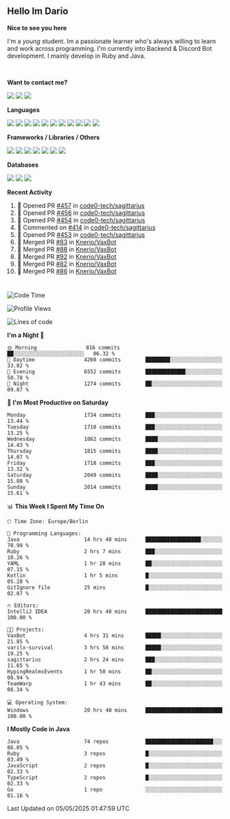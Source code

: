 <h2>Hello Im Dario</h2>

**Nice to see you here**

I'm a *young* student. Im a passionate learner who's always willing to learn and work across
programming. I'm currently into Backend & Discord Bot development. I mainly develop in Ruby and Java.

<br/>

**Want to contact me?**

<a href="https://github.com/knerio"><img src="https://img.shields.io/badge/-Github-blue?style=for-the-badge&logo=github&logoColor=white"/></a> <a href="https://discord.com/users/639416958923702292"><img src="https://img.shields.io/badge/-knerio-blue?style=for-the-badge&logo=discord&logoColor=white"/></a> <a href="https://twitch.tv/dopalos_"><img src="https://img.shields.io/badge/-twitch-blue?style=for-the-badge&logo=twitch&logoColor=white"/></a>

**Languages**

<img src="https://img.shields.io/badge/-Java-blue?style=for-the-badge&logo=java&logoColor=white"/> <img src="https://img.shields.io/badge/-Ruby-blue?style=for-the-badge&logo=Ruby&logoColor=white"/> <img src="https://img.shields.io/badge/-Git-blue?style=for-the-badge&logo=Git&logoColor=white"/> <img src="https://img.shields.io/badge/-HTML-blue?style=for-the-badge&logo=html5&logoColor=white"/> <img src="https://img.shields.io/badge/-CSS-blue?style=for-the-badge&logo=CSS3&logoColor=white"/> <img src="https://img.shields.io/badge/-Javascript-blue?style=for-the-badge&logo=javascript&logoColor=white"/> <img src="https://img.shields.io/badge/-Typescript-blue?style=for-the-badge&logo=TypeScript&logoColor=white"/> <img src="https://img.shields.io/badge/-Kotlin-blue?style=for-the-badge&logo=kotlin&logoColor=white"/> <img src="https://img.shields.io/badge/-SQL-blue?style=for-the-badge&logo=MYSQL&logoColor=white"/> <img src="https://img.shields.io/badge/-Markdown-blue?style=for-the-badge&logo=Markdown&logoColor=white"/> <img src="https://img.shields.io/badge/-JSON-blue?style=for-the-badge&logo=JSON&logoColor=white"/>
<br/>

 **Frameworks / Libraries / Others**

<img src="https://img.shields.io/badge/-Ruby_On_Rails-blue?style=for-the-badge&logo=ruby-on-rails&logoColor=white"/> <img src="https://img.shields.io/badge/-JDA-blue?style=for-the-badge&logo=JDA&logoColor=white"/> <img src="https://img.shields.io/badge/-Bootstrap-blue?style=for-the-badge&logo=Bootstrap&logoColor=white"/> <img src="https://img.shields.io/badge/-Node.JS-blue?style=for-the-badge&logo=node.js&logoColor=white"/> <img src="https://img.shields.io/badge/-React-blue?style=for-the-badge&logo=React&logoColor=white"/> <img src="https://img.shields.io/badge/-Express-blue?style=for-the-badge&logo=Express&logoColor=white"/> <img src="https://img.shields.io/badge/-Next.Js-blue?style=for-the-badge&logo=Next.Js&logoColor=white"/>

**Databases**

<img src="https://img.shields.io/badge/-MongoDB-blue?style=for-the-badge&logo=mongodb&logoColor=white"/> <img src="https://img.shields.io/badge/-MariaDB-blue?style=for-the-badge&logo=MariaDB&logoColor=white"/>
<img src="https://img.shields.io/badge/-PostgreSQL-blue?style=for-the-badge&logo=PostgreSQl&logoColor=white"/>

**Recent Activity**

<!--RECENT_ACTIVITY:start-->
1. 💪 Opened PR [#457](https://github.com/code0-tech/sagittarius/pull/457) in [code0-tech/sagittarius](https://github.com/code0-tech/sagittarius)<br>
2. 💪 Opened PR [#456](https://github.com/code0-tech/sagittarius/pull/456) in [code0-tech/sagittarius](https://github.com/code0-tech/sagittarius)<br>
3. 💪 Opened PR [#454](https://github.com/code0-tech/sagittarius/pull/454) in [code0-tech/sagittarius](https://github.com/code0-tech/sagittarius)<br>
4. 💬 Commented on [#414](https://github.com/code0-tech/sagittarius/issues/414#issuecomment-2845538415) in [code0-tech/sagittarius](https://github.com/code0-tech/sagittarius)<br>
5. 💪 Opened PR [#453](https://github.com/code0-tech/sagittarius/pull/453) in [code0-tech/sagittarius](https://github.com/code0-tech/sagittarius)<br>
6. 🎉 Merged PR [#83](https://github.com/Knerio/VaxBot/pull/83) in [Knerio/VaxBot](https://github.com/Knerio/VaxBot)<br>
7. 🎉 Merged PR [#88](https://github.com/Knerio/VaxBot/pull/88) in [Knerio/VaxBot](https://github.com/Knerio/VaxBot)<br>
8. 🎉 Merged PR [#92](https://github.com/Knerio/VaxBot/pull/92) in [Knerio/VaxBot](https://github.com/Knerio/VaxBot)<br>
9. 🎉 Merged PR [#82](https://github.com/Knerio/VaxBot/pull/82) in [Knerio/VaxBot](https://github.com/Knerio/VaxBot)<br>
10. 🎉 Merged PR [#86](https://github.com/Knerio/VaxBot/pull/86) in [Knerio/VaxBot](https://github.com/Knerio/VaxBot)<br>
<!--RECENT_ACTIVITY:end-->
 
#

<!--START_SECTION:waka-->
![Code Time](http://img.shields.io/badge/Code%20Time-1%2C105%20hrs%2040%20mins-blue)

![Profile Views](http://img.shields.io/badge/Profile%20Views-0-blue)

![Lines of code](https://img.shields.io/badge/From%20Hello%20World%20I%27ve%20Written-1.1%20million%20lines%20of%20code-blue)

**I'm a Night 🦉** 

```text
🌞 Morning                816 commits         ██░░░░░░░░░░░░░░░░░░░░░░░   06.32 % 
🌆 Daytime                4260 commits        ████████░░░░░░░░░░░░░░░░░   33.02 % 
🌃 Evening                6552 commits        █████████████░░░░░░░░░░░░   50.78 % 
🌙 Night                  1274 commits        ██░░░░░░░░░░░░░░░░░░░░░░░   09.87 % 
```
📅 **I'm Most Productive on Saturday** 

```text
Monday                   1734 commits        ███░░░░░░░░░░░░░░░░░░░░░░   13.44 % 
Tuesday                  1710 commits        ███░░░░░░░░░░░░░░░░░░░░░░   13.25 % 
Wednesday                1862 commits        ████░░░░░░░░░░░░░░░░░░░░░   14.43 % 
Thursday                 1815 commits        ████░░░░░░░░░░░░░░░░░░░░░   14.07 % 
Friday                   1718 commits        ███░░░░░░░░░░░░░░░░░░░░░░   13.32 % 
Saturday                 2049 commits        ████░░░░░░░░░░░░░░░░░░░░░   15.88 % 
Sunday                   2014 commits        ████░░░░░░░░░░░░░░░░░░░░░   15.61 % 
```


📊 **This Week I Spent My Time On** 

```text
🕑︎ Time Zone: Europe/Berlin

💬 Programming Languages: 
Java                     14 hrs 40 mins      ██████████████████░░░░░░░   70.99 % 
Ruby                     2 hrs 7 mins        ███░░░░░░░░░░░░░░░░░░░░░░   10.26 % 
YAML                     1 hr 28 mins        ██░░░░░░░░░░░░░░░░░░░░░░░   07.15 % 
Kotlin                   1 hr 5 mins         █░░░░░░░░░░░░░░░░░░░░░░░░   05.28 % 
GitIgnore file           25 mins             █░░░░░░░░░░░░░░░░░░░░░░░░   02.07 % 

🔥 Editors: 
IntelliJ IDEA            20 hrs 40 mins      █████████████████████████   100.00 % 

🐱‍💻 Projects: 
VaxBot                   4 hrs 31 mins       █████░░░░░░░░░░░░░░░░░░░░   21.85 % 
varilx-survival          3 hrs 58 mins       █████░░░░░░░░░░░░░░░░░░░░   19.25 % 
sagittarius              2 hrs 24 mins       ███░░░░░░░░░░░░░░░░░░░░░░   11.65 % 
HypingRealmsEvents       1 hr 50 mins        ██░░░░░░░░░░░░░░░░░░░░░░░   08.94 % 
TeamWarp                 1 hr 43 mins        ██░░░░░░░░░░░░░░░░░░░░░░░   08.34 % 

💻 Operating System: 
Windows                  20 hrs 40 mins      █████████████████████████   100.00 % 
```

**I Mostly Code in Java** 

```text
Java                     74 repos            ██████████████████████░░░   86.05 % 
Ruby                     3 repos             █░░░░░░░░░░░░░░░░░░░░░░░░   03.49 % 
JavaScript               2 repos             █░░░░░░░░░░░░░░░░░░░░░░░░   02.33 % 
TypeScript               2 repos             █░░░░░░░░░░░░░░░░░░░░░░░░   02.33 % 
Go                       1 repo              ░░░░░░░░░░░░░░░░░░░░░░░░░   01.16 % 
```




 Last Updated on 05/05/2025 01:47:59 UTC
<!--END_SECTION:waka-->

